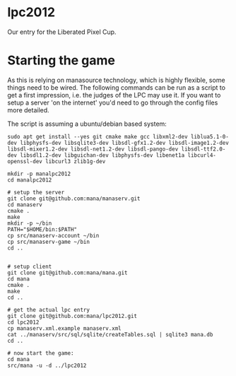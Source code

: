 lpc2012
=======

Our entry for the Liberated Pixel Cup.




Starting the game
======
As this is relying on manasource technology, which is highly flexible,
some things need to be wired. The following commands can be run as a script
to get a first impression, i.e. the judges of the LPC may use it.
If you want to setup a server 'on the internet' you'd need to go through
the config files more detailed.

The script is assuming a ubuntu/debian based system:

    sudo apt get install --yes git cmake make gcc libxml2-dev liblua5.1-0-dev libphysfs-dev libsqlite3-dev libsdl-gfx1.2-dev libsdl-image1.2-dev libsdl-mixer1.2-dev libsdl-net1.2-dev libsdl-pango-dev libsdl-ttf2.0-dev libsdl1.2-dev libguichan-dev libphysfs-dev libenet1a libcurl4-openssl-dev libcurl3 zlib1g-dev

    mkdir -p manalpc2012
    cd manalpc2012

    # setup the server
    git clone git@github.com:mana/manaserv.git
    cd manaserv
    cmake .
    make
    mkdir -p ~/bin
    PATH="$HOME/bin:$PATH"
    cp src/manaserv-account ~/bin
    cp src/manaserv-game ~/bin
    cd ..


    # setup client
    git clone git@github.com:mana/mana.git
    cd mana
    cmake .
    make
    cd ..

    # get the actual lpc entry
    git clone git@github.com:mana/lpc2012.git
    cd lpc2012
    cp manaserv.xml.example manaserv.xml
    cat ../manaserv/src/sql/sqlite/createTables.sql | sqlite3 mana.db
    cd ..

    # now start the game:
    cd mana
    src/mana -u -d ../lpc2012


